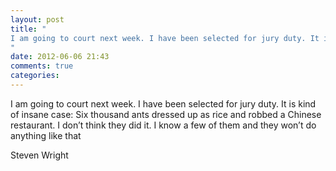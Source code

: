 ```yaml
---
layout: post
title: "
I am going to court next week. I have been selected for jury duty. It is kind of insane case: Six thousand ants dressed up as rice and robbed a Chinese restaurant. I don’t think they did it. I know a few of them and they won’t do anything like that
"
date: 2012-06-06 21:43
comments: true
categories: 
---
```


I am going to court next week. I have been selected for jury duty. It is kind of insane case: Six thousand ants dressed up as rice and robbed a Chinese restaurant. I don’t think they did it. I know a few of them and they won’t do anything like that


Steven Wright

